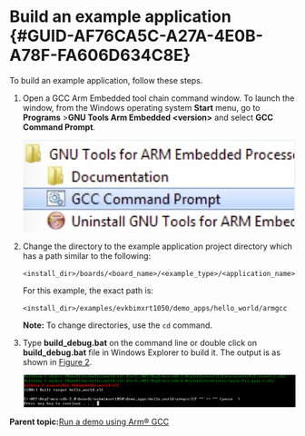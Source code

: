 # Build an example application {#GUID-AF76CA5C-A27A-4E0B-A78F-FA606D634C8E}

To build an example application, follow these steps.

1.  Open a GCC Arm Embedded tool chain command window. To launch the window, from the Windows operating system **Start** menu, go to **Programs** \>**GNU Tools Arm Embedded <version\>** and select **GCC Command Prompt**.

    ![](../images/launch_command_prompt_20.jpg "Launch command prompt")

2.  Change the directory to the example application project directory which has a path similar to the following:

    ```
    <install_dir>/boards/<board_name>/<example_type>/<application_name>/armgcc
    ```

    For this example, the exact path is:

    ```
    <install_dir>/examples/evkbimxrt1050/demo_apps/hello_world/armgcc
    ```

    **Note:** To change directories, use the `cd` command.

3.  Type **build\_debug.bat** on the command line or double click on **build\_debug.bat** file in Windows Explorer to build it. The output is as shown in [Figure 2](build_an_example_application_002.md#HELLOWORLDBUILDSUCCESS9999).

    ![](../images/hello_world_demo_build_successful_rt1050.png "hello_world demo build successful")


**Parent topic:**[Run a demo using Arm® GCC](../topics/run_a_demo_using_arm__gcc.md)

